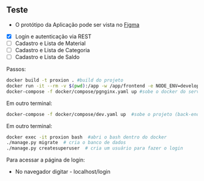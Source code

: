 ## Teste

- O protótipo da Aplicação pode ser vista no [Figma](https://www.figma.com/proto/GqGLZB7WgqhN6RJjCRNyA2/Proxion?node-id=0%3A3&scaling=min-zoom/)

- [x] Login e autenticação via REST
- [ ] Cadastro e Lista de Material
- [ ] Cadastro e Lista de Categoria
- [ ] Cadastro e Lista de Saldo

Passos:

``` bash
docker build -t proxion . #build do projeto
docker run -it --rm -v $(pwd):/app -w /app/frontend -e NODE_ENV=development proxion npm install #instala o nodemodules na pasta frontend
docker-compose -f docker/compose/pgnginx.yaml up #sobe o docker do servidor nginx
``` 
Em outro terminal:
``` bash
docker-compose -f docker/compose/dev.yaml up  #sobe o projeto (back-end/frontend e banco)
```

Em outro terminal:
``` bash
docker exec -it proxion bash  #abri o bash dentro do docker
./manage.py migrate  # cria o banco de dados
./manage.py createsuperuser  # cria um usuário para fazer o login
```

Para acessar a página de login:
- No navegador digitar - localhost/login
